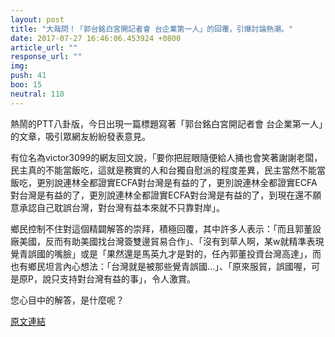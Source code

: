 ```yaml
---
layout: post
title: "大哉問！「郭台銘白宮開記者會 台企業第一人」的回覆，引爆討論熱潮。"
date: 2017-07-27 16:46:06.453924 +0800
article_url: ""
response_url: ""
img: 
push: 41
boo: 15
neutral: 110
---
```


熱鬧的PTT八卦版，今日出現一篇標題寫著「郭台銘白宮開記者會 台企業第一人」的文章，吸引眾網友紛紛發表意見。

有位名為victor3099的網友回文說，「要你把屁眼隨便給人捅也會笑著謝謝老闆，民主真的不能當飯吃，這就是務實的人和台獨自慰派的程度差異，民主當然不能當飯吃，更別說連林全都證實ECFA對台灣是有益的了，更別說連林全都證實ECFA對台灣是有益的了，更別說連林全都證實ECFA對台灣是有益的了，到現在還不願意承認自己耽誤台灣，對台灣有益本來就不只靠對岸」。

鄉民控制不住對這個精闢解答的崇拜，積極回覆，其中許多人表示：「而且郭董設廠美國，反而有助美國找台灣簽雙邊貿易合作」、「沒有到草人啊，某w就精準表現覺青誤國的嘴臉」或是「果然還是馬英九才是對的，任內郭董投資台灣高達」，而也有鄉民坦言內心想法：「台灣就是被那些覺青誤國...」、「原來服貿，誤國喔，可是原P，說只支持對台灣有益的事」，令人激賞。

您心目中的解答，是什麼呢？

<a href = "https://www.ptt.cc/bbs/Gossiping/M.1501129708.A.07A.html">原文連結</a>

